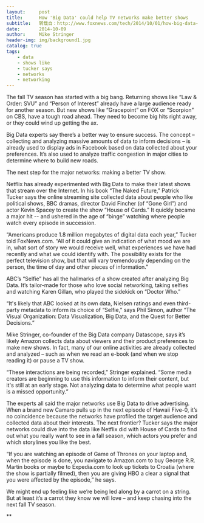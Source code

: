 ```yaml
---
layout:     post
title:      How 'Big Data' could help TV networks make better shows
subtitle:   转载自：http://www.foxnews.com/tech/2014/10/01/how-big-data-could-help-tv-networks-make-better-shows/
date:       2014-10-09
author:     Mike Stringer
header-img: img/background1.jpg
catalog: true
tags:
    - data
    - shows like
    - tucker says
    - networks
    - networking
---
```


The fall TV season has started with a big bang. Returning shows like “Law & Order: SVU” and “Person of Interest” already have a large audience ready for another season. But new shows like “Gracepoint” on FOX or “Scorpion” on CBS, have a tough road ahead. They need to become big hits right away, or they could wind up getting the ax.

Big Data experts say there’s a better way to ensure success. The concept – collecting and analyzing massive amounts of data to inform decisions – is already used to display ads in Facebook based on data collected about your preferences. It’s also used to analyze traffic congestion in major cities to determine where to build new roads.

The next step for the major networks: making a better TV show.

Netflix has already experimented with Big Data to make their latest shows that stream over the Internet. In his book “The Naked Future,” Patrick Tucker says the online streaming site collected data about people who like political shows, BBC dramas, director David Fincher (of “Gone Girl”) and actor Kevin Spacey to create the show “House of Cards.” It quickly became a major hit -- and ushered in the age of “binge” watching where people watch every episode in succession.

“Americans produce 1.8 million megabytes of digital data each year,” Tucker told FoxNews.com. “All of it could give an indication of what mood we are in, what sort of story we would receive well, what experiences we have had recently and what we could identify with. The possibility exists for the perfect television show, but that will vary tremendously depending on the person, the time of day and other pieces of information.”

ABC’s “Selfie” has all the hallmarks of a show created after analyzing Big Data. It’s tailor-made for those who love social networking, taking selfies and watching Karen Gillan, who played the sidekick on “Doctor Who.”

“It's likely that ABC looked at its own data, Nielsen ratings and even third-party metadata to inform its choice of “Selfie,” says Phil Simon, author “The Visual Organization: Data Visualization, Big Data, and the Quest for Better Decisions.”

Mike Stringer, co-founder of the Big Data company Datascope, says it’s likely Amazon collects data about viewers and their product preferences to make new shows. In fact, many of our online activities are already collected and analyzed – such as when we read an e-book (and when we stop reading it) or pause a TV show.

“These interactions are being recorded,” Stringer explained. “Some media creators are beginning to use this information to inform their content, but it's still at an early stage. Not analyzing data to determine what people want is a missed opportunity.”

The experts all said the major networks use Big Data to drive advertising. When a brand new Camaro pulls up in the next episode of Hawaii Five-0, it’s no coincidence because the networks have profiled the target audience and collected data about their interests. The next frontier? Tucker says the major networks could dive into the data like Netflix did with House of Cards to find out what you really want to see in a fall season, which actors you prefer and which storylines you like the best.

“If you are watching an episode of Game of Thrones on your laptop and, when the episode is done, you navigate to Amazon.com to buy George R.R. Martin books or maybe to Expedia.com to look up tickets to Croatia (where the show is partially filmed), then you are giving HBO a clear a signal that you were affected by the episode,” he says.

We might end up feeling like we’re being led along by a carrot on a string. But at least it’s a carrot they know we will love – and keep chasing into the next fall TV season.

**
